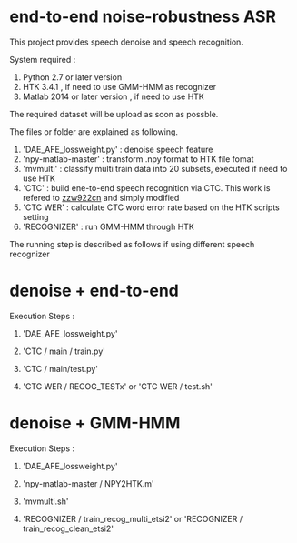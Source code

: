 # end-to-end noise-robustness ASR
This project provides speech denoise and speech recognition.

System required :
1. Python 2.7 or later version
2. HTK 3.4.1 , if need to use GMM-HMM as recognizer
3. Matlab 2014 or later version , if need to use HTK

The required dataset will be upload as soon as possble.

The files or folder are explained as following. 
1. 'DAE_AFE_lossweight.py' : denoise speech feature
2. 'npy-matlab-master' : transform .npy format to HTK file fomat 
3. 'mvmulti' : classify multi train data into 20 subsets, executed if need to use HTK
4. 'CTC' : build ene-to-end speech recognition via CTC. This work is refered to [zzw922cn](https://github.com/zzw922cn/Automatic_Speech_Recognition) and simply modified
5. 'CTC WER' : calculate CTC word error rate based on the HTK scripts setting
6. 'RECOGNIZER' : run GMM-HMM through HTK

The running step is described as follows if using different speech recognizer

# denoise + end-to-end
Execution Steps : 
1. 'DAE_AFE_lossweight.py'

2. 'CTC / main / train.py'

3. 'CTC / main/test.py'

4. 'CTC WER / RECOG_TESTx' or 'CTC WER / test.sh'


# denoise + GMM-HMM
Execution Steps : 
1. 'DAE_AFE_lossweight.py'

2. 'npy-matlab-master / NPY2HTK.m'

3. 'mvmulti.sh'

4. 'RECOGNIZER / train_recog_multi_etsi2' or 'RECOGNIZER / train_recog_clean_etsi2'
